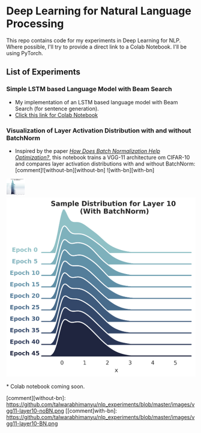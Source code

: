 # Deep Learning for Natural Language Processing
This repo contains code for my experiments in Deep Learning for NLP. Where possible, I'll try to provide a direct link to a Colab Notebook. I'll be using PyTorch.

## List of Experiments
### Simple LSTM based Language Model with Beam Search
* My implementation of an LSTM based language model with Beam Search (for sentence generation).
* [Click this link for Colab Notebook](https://colab.research.google.com/drive/1nD2s4r7XrYP95gxfBoTr3Ajy9QW4YjUQ "Language Model with Beam Search")

### Visualization of Layer Activation Distribution with and without BatchNorm
* Inspired by the paper [_How Does Batch Normalization Help Optimization?_](https://arxiv.org/abs/1805.11604), this notebook trains a VGG-11 architecture om CIFAR-10 and compares layer activation distributions with and without BatchNorm:
[comment]![without-bn][without-bn] ![with-bn][with-bn]
<p float="middle">
	<img src="./images/vgg11-layer10-noBN.png" width="50" />
	<img src="./images/vgg11-layer10-BN.png" widht="50" />
</p>
* Colab notebook coming soon.

[comment][without-bn]: https://github.com/talwarabhimanyu/nlp_experiments/blob/master/images/vgg11-layer10-noBN.png
[[comment]with-bn]: https://github.com/talwarabhimanyu/nlp_experiments/blob/master/images/vgg11-layer10-BN.png

